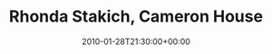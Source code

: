 ---
templateKey: event
guid: 089518f0-6eab-11ea-99c5-002590d1d1b0
date: 2010-01-28T21:30:00+00:00
eventTime: '9:30pm'
title: Rhonda Stakich, Cameron House
artist: Rhonda Stakich
city: Toronto
venue: Cameron House
group: Tim Shia
---